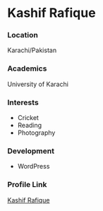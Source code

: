 # Kashif Rafique

### Location

Karachi/Pakistan

### Academics

University of Karachi

### Interests

- Cricket
- Reading
- Photography

### Development

- WordPress

### Profile Link

[Kashif Rafique](https://github.com/logichub/)
